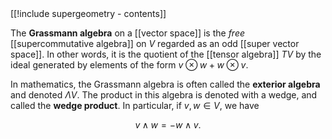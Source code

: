 <div class="rightHandSide toc">
[[!include supergeometry - contents]]
</div>


The **Grassmann algebra** on a [[vector space]] is the _free_ [[supercommutative algebra]] on $V$ regarded as an odd [[super vector space]].   In other words, it is the quotient of the [[tensor algebra]] $T V$ by the ideal generated by elements of the form $v \otimes w + w \otimes v$.

In mathematics, the Grassmann algebra is often called the **exterior algebra** and denoted $\Lambda V$.  The product in this algebra is denoted with a wedge, and called the **wedge product**.  In particular, if $v, w \in V$, we have

$$v \wedge w = - w \wedge v . $$
